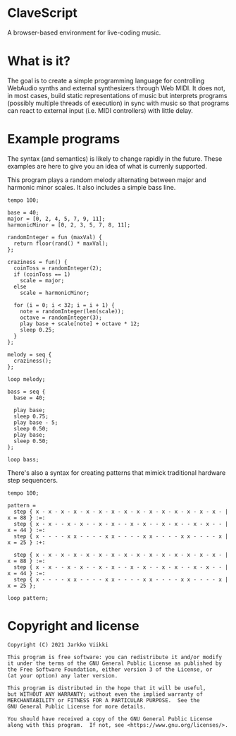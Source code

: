 # ClaveScript

A browser-based environment for live-coding music.

# What is it?

The goal is to create a simple programming language for controlling WebAudio
synths and external synthesizers through Web MIDI. It does not, in most cases,
build static representations of music but interprets programs (possibly
multiple threads of execution) in sync with music so that programs can react to
external input (i.e. MIDI controllers) with little delay.

# Example programs

The syntax (and semantics) is likely to change rapidly in the future. These
examples are here to give you an idea of what is currenly supported.

This program plays a random melody alternating between major and harmonic minor
scales. It also includes a simple bass line.

    tempo 100;

    base = 40;
    major = [0, 2, 4, 5, 7, 9, 11];
    harmonicMinor = [0, 2, 3, 5, 7, 8, 11];

    randomInteger = fun (maxVal) {
      return floor(rand() * maxVal);
    };

    craziness = fun() {
      coinToss = randomInteger(2);
      if (coinToss == 1)
        scale = major;
      else
        scale = harmonicMinor;

      for (i = 0; i < 32; i = i + 1) {
        note = randomInteger(len(scale));
        octave = randomInteger(3);
        play base + scale[note] + octave * 12;
        sleep 0.25;
      }
    };

    melody = seq {
      craziness();
    };

    loop melody;

    bass = seq {
      base = 40;

      play base;
      sleep 0.75;
      play base - 5;
      sleep 0.50;
      play base;
      sleep 0.50;
    };

    loop bass;

There's also a syntax for creating patterns that mimick traditional hardware
step sequencers.

    tempo 100;

    pattern =
      step { x - x - x - x - x - x - x - x - x - x - x - x - x - x - x - | x = 88 } :=:
      step { x - x - - x - x - - x - x - - x - x - - x - x - - x - x - - | x = 44 } :=:
      step { x - - - - x x - - - - x x - - - - x x - - - - x x - - - - x | x = 25 } :+:

      step { x - x - x - x - x - x - x - x - x - x - x - x - x - x - x - | x = 88 } :=:
      step { x - x - - x - x - - x - x - - x - x - - x - x - - x - x - - | x = 44 } :=:
      step { x - - - - x x - - - - x x - - - - x x - - - - x x - - - - x | x = 25 };

    loop pattern;

# Copyright and license

    Copyright (C) 2021 Jarkko Viikki
    
    This program is free software: you can redistribute it and/or modify
    it under the terms of the GNU General Public License as published by
    the Free Software Foundation, either version 3 of the License, or
    (at your option) any later version.
    
    This program is distributed in the hope that it will be useful,
    but WITHOUT ANY WARRANTY; without even the implied warranty of
    MERCHANTABILITY or FITNESS FOR A PARTICULAR PURPOSE.  See the
    GNU General Public License for more details.
    
    You should have received a copy of the GNU General Public License
    along with this program.  If not, see <https://www.gnu.org/licenses/>.
